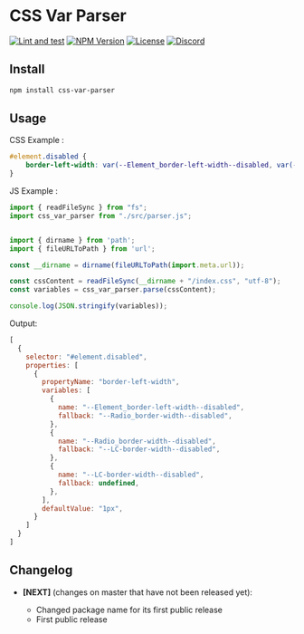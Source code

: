 # CSS Var Parser

[![Lint and test](https://github.com/wanadev/css-var-parser/actions/workflows/tests.yml/badge.svg)](https://github.com/wanadev/css-var-parser/actions/workflows/tests.yml)
[![NPM Version](http://img.shields.io/npm/v/css-var-parser.svg?style=flat)](https://www.npmjs.com/package/css-var-parser)
[![License](http://img.shields.io/npm/l/css-var-parser.svg?style=flat)](https://github.com/wanadev/css-var-parser/blob/master/LICENSE)
[![Discord](https://img.shields.io/badge/chat-Discord-8c9eff?logo=discord&logoColor=ffffff)](https://discord.gg/BmUkEdMuFp)

## Install

```sh
npm install css-var-parser
```

## Usage

CSS Example :

```css
#element.disabled {
    border-left-width: var(--Element_border-left-width--disabled, var(--Radio_border-width--disabled, var(--LC-border-width--disabled, 1px)));
}
```

JS Example :

```js
import { readFileSync } from "fs";
import css_var_parser from "./src/parser.js";


import { dirname } from 'path';
import { fileURLToPath } from 'url';

const __dirname = dirname(fileURLToPath(import.meta.url));

const cssContent = readFileSync(__dirname + "/index.css", "utf-8");
const variables = css_var_parser.parse(cssContent);

console.log(JSON.stringify(variables));
```

Output:

```js
[
  {
    selector: "#element.disabled",
    properties: [
      {
        propertyName: "border-left-width",
        variables: [
          {
            name: "--Element_border-left-width--disabled",
            fallback: "--Radio_border-width--disabled",
          },
          {
            name: "--Radio_border-width--disabled",
            fallback: "--LC-border-width--disabled",
          },
          {
            name: "--LC-border-width--disabled",
            fallback: undefined,
          },
        ],
        defaultValue: "1px",
      }
    ]
  }
]
```

## Changelog

* **[NEXT]** (changes on master that have not been released yet):

    * Changed package name for its first public release
    * First public release
